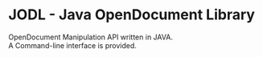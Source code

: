 JODL - Java OpenDocument Library
=================================

OpenDocument Manipulation API written in JAVA.           
A Command-line interface is provided.        



